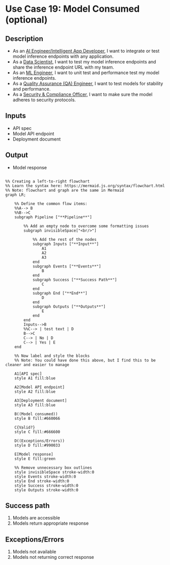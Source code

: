# Use Case 19: Model Consumed (optional)
## Description

* As an <a href='https://github.com/MLOps-OpenAPI/arch-diagrams?tab=readme-ov-file#ai-engineers--intelligent-app-developers'>AI Engineer/Intelligent App Developer</a>, I want to integrate or test model inference endpoints with any application.
* As a <a href="https://github.com/MLOps-OpenAPI/arch-diagrams?tab=readme-ov-file#data-scientists">Data Scientist</a>, I want to test my model inference endpoints and share the inference endpoint URL with my team.
* As an <a href="https://github.com/MLOps-OpenAPI/arch-diagrams?tab=readme-ov-file#ml-engineers">ML Engineer</a>, I want to unit test and performance test my model inference endpoints.
* As a <a href="https://github.com/MLOps-OpenAPI/arch-diagrams?tab=readme-ov-file#quality-assurance-qa-engineers">Quality Assurance (QA) Engineer</a>, I want to test models for stability and performance.
* As a <a href="https://github.com/MLOps-OpenAPI/arch-diagrams?tab=readme-ov-file#security--compliance-officers">Security & Compliance Officer</a>, I want to make sure the model adheres to security protocols.

## Inputs

* API spec
* Model API endpoint
* Deployment document

## Output

* Model response

```mermaid

%% Creating a left-to-right flowchart
%% Learn the syntax here: https://mermaid.js.org/syntax/flowchart.html
%% Note: flowchart and graph are the same in Mermaid
graph LR;

    %% Define the common flow items:
    %%A--> B
    %%B-->C
    subgraph Pipeline ["**Pipeline**"]
        
        %% Add an empty node to overcome some formatting issues
        subgraph invisibleSpace["<br/>"]

            %% Add the rest of the nodes
            subgraph Inputs ["**Input**"]
                A1
                A2
                A3
            end
            subgraph Events ["**Events**"]
                B
            end
            subgraph Success ["**Success Path**"]
                C
            end
            subgraph End ["**End**"]
                D
            end
            subgraph Outputs ["**Outputs**"]
                E
            end
        end
        Inputs-->B
        %%C--> | test text | D
        B-->C
        C--> | No | D
        C--> | Yes | E
    end

    %% Now label and style the blocks
    %% Note: You could have done this above, but I find this to be cleaner and easier to manage

    A1[API spec]
    style A1 fill:blue

    A2[Model API endpoint]
    style A2 fill:blue

    A3[Deployment document]
    style A3 fill:blue

    B((Model consumed))
    style B fill:#660066

    C{Valid?}
    style C fill:#666600

    D((Exceptions/Errors))
    style D fill:#990033

    E[Model response]
    style E fill:green

    %% Remove unnecessary box outlines
    style invisibleSpace stroke-width:0
    style Events stroke-width:0
    style End stroke-width:0
    style Success stroke-width:0
    style Outputs stroke-width:0

```


## Success path

1. Models are accessible
2. Models return appropriate response

## Exceptions/Errors

1. Models not available
2. Models not returning correct response
